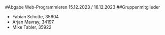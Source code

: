 #Abgabe Web-Programmieren 15.12.2023 / 16.12.2023
##Gruppenmitglieder
* Fabian Schotte, 35604
* Arjan Mavray, 34197
* Mike Tabler, 35922
